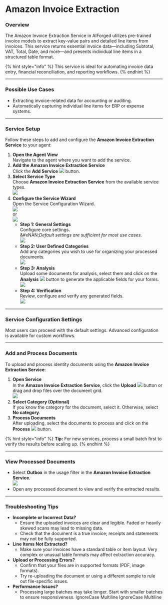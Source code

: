 # Amazon Invoice Extraction

### Overview

The Amazon Invoice Extraction Service in AIForged utilizes pre-trained invoice models to extract key-value pairs and detailed line items from invoices. This service returns essential invoice data—including Subtotal, VAT, Total, Date, and more—and presents individual line items in a structured table format.

{% hint style="info" %}
This service is ideal for automating invoice data entry, financial reconciliation, and reporting workflows.
{% endhint %}

***

### Possible Use Cases

* Extracting invoice-related data for accounting or auditing.
* Automatically capturing individual line items for ERP or expense systems.

***

### Service Setup

Follow these steps to add and configure the **Amazon Invoice Extraction Service** to your agent:

1. **Open the Agent View**\
   Navigate to the agent where you want to add the service.
2. **Add the Amazon Invoice Extraction Service**\
   Click the **Add Service** ![](../../assets/image%20%2842%29.png) button.
3. **Select Service Type**\
   Choose **Amazon Invoice Extraction Service** from the available service types.\
   ![](../../assets/image%20%2853%29.png)
4. **Configure the Service Wizard**\
   Open the Service Configuration Wizard.\
   ![](../../assets/image%20%2854%29.png)\
   or\
   ![](../../assets/image%20%2855%29.png)
   * **Step 1: General Settings**\
     Configure core settings.\
     &#xNAN;_&#x44;efault settings are sufficient for most use cases._\
     ![](../../assets/image%20%2856%29.png)
   * **Step 2: User Defined Categories**\
     Add any categories you wish to use for organizing your processed documents.\
     ![](../../assets/image%20%2857%29.png)
   * **Step 3: Analysis**\
     Upload some documents for analysis, select them and click on the **Analysis** ![](../../assets/image%20%28125%29.png) button to generate the applicable fields for your forms.\
     ![](../../assets/image%20%2858%29.png)
   * **Step 4: Verification**\
     Review, configure and verify any generated fields.\
     ![](../../assets/image%20%2859%29.png)

***

### Service Configuration Settings

Most users can proceed with the default settings. Advanced configuration is available for custom workflows.

***

### Add and Process Documents

To upload and process identity documents using the **Amazon Invoice Extraction Service**:

1. **Open Service**\
   In the **Amazon Invoice Extraction Service**, click the **Upload** ![](../../assets/image%20%2837%29.png) button or drag and drop files over the document grid.\
   ![](../../assets/image%20%2850%29.png)
2. **Select Category (Optional)**\
   If you know the category for the document, select it. Otherwise, select **No category**.
3. **Process Documents**\
   After uploading, select the documents to process and click on the **Process** ![](../../assets/image%20%2812%29%20%281%29%20%281%29.png) button.

{% hint style="info" %}
**Tip:** For new services, process a small batch first to verify the results before scaling up.
{% endhint %}

***

### View Processed Documents

* Select **Outbox** in the usage filter in the **Amazon Invoice Extraction Service**.\
  ![](../../assets/image%20%2851%29.png)
* Open any processed document to view and verify the extracted results.

***

### Troubleshooting Tips

* **Incomplete or Incorrect Data?**
  * Ensure the uploaded invoices are clear and legible. Faded or heavily skewed scans may lead to missing data.
  * Check that the document is a true invoice; receipts and statements may not be fully supported.
* **Line Items Not Extracted?**
  * Make sure your invoices have a standard table or item layout. Very complex or unusual table formats may affect extraction accuracy.
* **Upload or Processing Errors?**
  * Confirm that your files are in supported formats (PDF, image formats).
  * Try re-uploading the document or using a different sample to rule out file-specific issues.
* **Performance Issues?**
  * Processing large batches may take longer. Start with smaller batches to ensure responsiveness.
 IgnoreCase Multiline IgnoreCase Multiline

